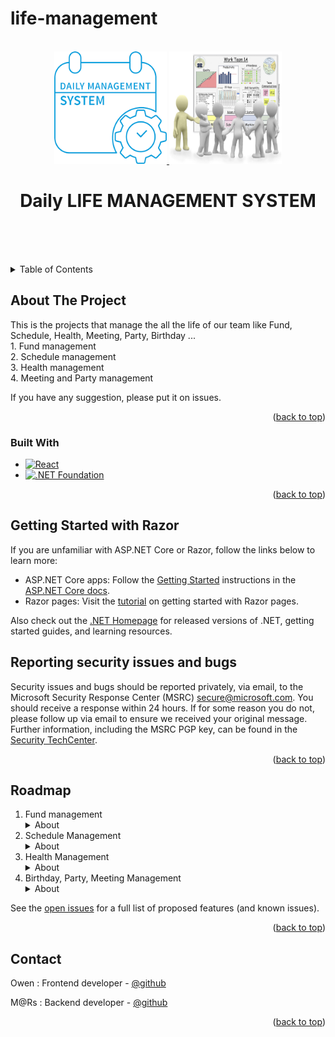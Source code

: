 # life-management

<!-- Improved compatibility of back to top link: See: https://github.com/othneildrew/Best-README-Template/pull/73 -->

<a name="readme-top"></a>

<!--
*** Thanks for checking out the life management platform. Please give me new idea and suggestions.
*** that would make this better
*** Don't forget to give the project a star!
*** Thanks again! Now go create something AMAZING! :D
-->

<!-- PROJECT SHIELDS -->
<!--
*** I'm using markdown "reference style" links for readability.
*** Reference links are enclosed in brackets [ ] instead of parentheses ( ).
*** See the bottom of this document for the declaration of the reference variables
*** for contributors-url, forks-url, etc. This is an optional, concise syntax you may use.
*** https://www.markdownguide.org/basic-syntax/#reference-style-links
-->

<!-- PROJECT LOGO -->
<br />
<div align="center">
  <a href="https://github.com/othneildrew/Best-README-Template">
    <img src="./image1.png" alt="Logo" width="180" height="180">
    <img src="./image2.jpg" alt="Logo" width="180" height="180">
  </a>

  <h1 align="center">Daily LIFE MANAGEMENT SYSTEM</h1>

  <p align="center">
    <br />
    <a href="https://github.com/BestCryptoKnight/daily-life-management/edit/main/README.md"></a>
    <br />
    <br />
  </p>
</div>

<!-- TABLE OF CONTENTS -->
<details>
  <summary>Table of Contents</summary>
  <ol>
    <li>
      <a href="#about-the-project">About The Project</a>
      <ul>
        <li><a href="#built-with">Project requirement</a></li>
        <li><a href="#built-with">Built With</a></li>
      </ul>
    </li>
  </ol>
</details>

<!-- ABOUT THE PROJECT -->

## About The Project

This is the projects that manage the all the life of our team like Fund, Schedule, Health, Meeting, Party, Birthday ... <br/> 1. Fund management <br/> 2. Schedule management <br/> 3. Health management <br/> 4. Meeting and Party management <br/>

If you have any suggestion, please put it on issues.

<p align="right">(<a href="#readme-top">back to top</a>)</p>

### Built With

- [![React][react.js]][react-url]
- [![.NET Foundation](https://img.shields.io/badge/.NET%20Foundation-blueviolet.svg)](https://www.dotnetfoundation.org/)

<p align="right">(<a href="#readme-top">back to top</a>)</p>

<!-- GETTING STARTED -->

## Getting Started with Razor

If you are unfamiliar with ASP.NET Core or Razor, follow the links below to learn more:

- ASP.NET Core apps: Follow the [Getting Started](https://docs.microsoft.com/aspnet/core/getting-started) instructions in the [ASP.NET Core docs](https://docs.microsoft.com/aspnet/index).
- Razor pages: Visit the [tutorial](https://docs.microsoft.com/en-us/aspnet/core/tutorials/razor-pages/razor-pages-start?view=aspnetcore-5.0&tabs=visual-studio) on getting started with Razor pages.

Also check out the [.NET Homepage](https://www.microsoft.com/net) for released versions of .NET, getting started guides, and learning resources.

## Reporting security issues and bugs

Security issues and bugs should be reported privately, via email, to the Microsoft Security Response Center (MSRC) secure@microsoft.com. You should receive a response within 24 hours. If for some reason you do not, please follow up via email to ensure we received your original message. Further information, including the MSRC PGP key, can be found in the [Security TechCenter](https://technet.microsoft.com/en-us/security/ff852094.aspx).

<p align="right">(<a href="#readme-top">back to top</a>)</p>

## Roadmap

  <ol>
    <li>
      Fund management
      <details>
      <summary>About</summary>
        <ul>
          <li><a href="#fund-with">Create Group and Common Group</a></li>
          <li><a href="#fund-with">Add Event for Payment with Details</a></li>
          <li><a href="#fund-with">Show Total Cash In and Out, Remain Cash as well</a></li>
        </ul>
      </details>
    </li>
    <li>
      Schedule Management
      <details>
      <summary>About</summary>
        <ul>
          <li><a href="#schedule-with">Coming Soon</a></li>
        </ul>
      </details>
    </li>
    <li>
      Health Management
      <details>
      <summary>About</summary>
        <ul>
          <li><a href="#health-with">Coming Soon</a></li>
        </ul>
      </details>
    </li>
    <li>
      Birthday, Party, Meeting Management
      <details>
      <summary>About</summary>
        <ul>
          <li><a href="#birthday-with">Coming Soon</a></li>
        </ul>
      </details>
    </li>

  </ol>

See the [open issues](https://github.com/New-Toptal/life-management/issues) for a full list of proposed features (and known issues).

<p align="right">(<a href="#readme-top">back to top</a>)</p>

<!-- CONTACT -->

## Contact

Owen : Frontend developer - [@github](https://github.com/sweetdream34310)

M@Rs : Backend developer - [@github](https://github.com/BestCryptoKnight)

<p align="right">(<a href="#readme-top">back to top</a>)</p>

<!-- MARKDOWN LINKS & IMAGES -->
<!-- https://www.markdownguide.org/basic-syntax/#reference-style-links -->

[contributors-shield]: https://img.shields.io/github/contributors/othneildrew/Best-README-Template.svg?style=for-the-badge
[contributors-url]: https://github.com/othneildrew/Best-README-Template/graphs/contributors
[forks-shield]: https://img.shields.io/github/forks/othneildrew/Best-README-Template.svg?style=for-the-badge
[forks-url]: https://github.com/othneildrew/Best-README-Template/network/members
[stars-shield]: https://img.shields.io/github/stars/othneildrew/Best-README-Template.svg?style=for-the-badge
[stars-url]: https://github.com/othneildrew/Best-README-Template/stargazers
[issues-shield]: https://img.shields.io/github/issues/othneildrew/Best-README-Template.svg?style=for-the-badge
[issues-url]: https://github.com/othneildrew/Best-README-Template/issues
[license-shield]: https://img.shields.io/github/license/othneildrew/Best-README-Template.svg?style=for-the-badge
[license-url]: https://github.com/othneildrew/Best-README-Template/blob/master/LICENSE.txt
[linkedin-shield]: https://img.shields.io/badge/-LinkedIn-black.svg?style=for-the-badge&logo=linkedin&colorB=555
[linkedin-url]: https://linkedin.com/in/othneildrew
[product-screenshot]: images/screenshot.png
[next.js]: https://img.shields.io/badge/next.js-000000?style=for-the-badge&logo=nextdotjs&logoColor=white
[next-url]: https://nextjs.org/
[react.js]: https://img.shields.io/badge/React-20232A?style=for-the-badge&logo=react&logoColor=61DAFB
[react-url]: https://reactjs.org/
[vue.js]: https://img.shields.io/badge/Vue.js-35495E?style=for-the-badge&logo=vuedotjs&logoColor=4FC08D
[vue-url]: https://vuejs.org/
[angular.io]: https://img.shields.io/badge/Angular-DD0031?style=for-the-badge&logo=angular&logoColor=white
[angular-url]: https://angular.io/
[svelte.dev]: https://img.shields.io/badge/Svelte-4A4A55?style=for-the-badge&logo=svelte&logoColor=FF3E00
[svelte-url]: https://svelte.dev/
[laravel.com]: https://img.shields.io/badge/Laravel-FF2D20?style=for-the-badge&logo=laravel&logoColor=white
[laravel-url]: https://laravel.com
[bootstrap.com]: https://img.shields.io/badge/Bootstrap-563D7C?style=for-the-badge&logo=bootstrap&logoColor=white
[bootstrap-url]: https://getbootstrap.com
[jquery.com]: https://img.shields.io/badge/jQuery-0769AD?style=for-the-badge&logo=jquery&logoColor=white
[asp.net-url]: https://asp.net.com
